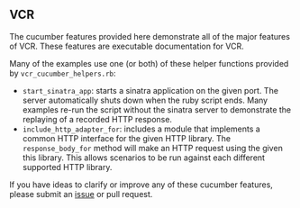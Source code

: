 ## VCR

The cucumber features provided here demonstrate all of the major features of
VCR.  These features are executable documentation for VCR.

Many of the examples use one (or both) of these helper functions
provided by `vcr_cucumber_helpers.rb`:

* `start_sinatra_app`: starts a sinatra application on the given port.
  The server automatically shuts down when the ruby script ends.  Many
  examples re-run the script without the sinatra server to demonstrate
  the replaying of a recorded HTTP response.
* `include_http_adapter_for`: includes a module that implements a common
  HTTP interface for the given HTTP library.  The `response_body_for`
  method will make an HTTP request using the given this library.  This
  allows scenarios to be run against each different supported HTTP
  library.

If you have ideas to clarify or improve any of these cucumber features,
please submit an [issue](https://github.com/myronmarston/vcr/issues) or
pull request.
